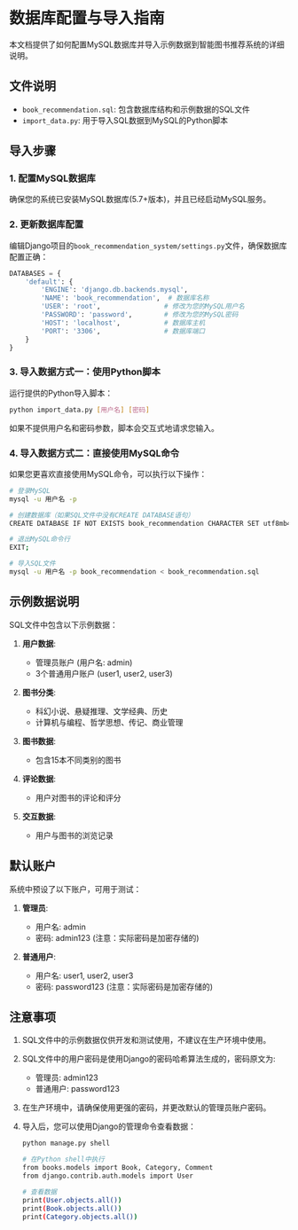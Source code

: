 # 数据库配置与导入指南

本文档提供了如何配置MySQL数据库并导入示例数据到智能图书推荐系统的详细说明。

## 文件说明

- `book_recommendation.sql`: 包含数据库结构和示例数据的SQL文件
- `import_data.py`: 用于导入SQL数据到MySQL的Python脚本

## 导入步骤

### 1. 配置MySQL数据库

确保您的系统已安装MySQL数据库(5.7+版本)，并且已经启动MySQL服务。

### 2. 更新数据库配置

编辑Django项目的`book_recommendation_system/settings.py`文件，确保数据库配置正确：

```python
DATABASES = {
    'default': {
        'ENGINE': 'django.db.backends.mysql',
        'NAME': 'book_recommendation',  # 数据库名称
        'USER': 'root',                # 修改为您的MySQL用户名
        'PASSWORD': 'password',        # 修改为您的MySQL密码
        'HOST': 'localhost',           # 数据库主机
        'PORT': '3306',                # 数据库端口
    }
}
```

### 3. 导入数据方式一：使用Python脚本

运行提供的Python导入脚本：

```bash
python import_data.py [用户名] [密码]
```

如果不提供用户名和密码参数，脚本会交互式地请求您输入。

### 4. 导入数据方式二：直接使用MySQL命令

如果您更喜欢直接使用MySQL命令，可以执行以下操作：

```bash
# 登录MySQL
mysql -u 用户名 -p

# 创建数据库（如果SQL文件中没有CREATE DATABASE语句）
CREATE DATABASE IF NOT EXISTS book_recommendation CHARACTER SET utf8mb4 COLLATE utf8mb4_unicode_ci;

# 退出MySQL命令行
EXIT;

# 导入SQL文件
mysql -u 用户名 -p book_recommendation < book_recommendation.sql
```

## 示例数据说明

SQL文件中包含以下示例数据：

1. **用户数据**:
   - 管理员账户 (用户名: admin)
   - 3个普通用户账户 (user1, user2, user3)

2. **图书分类**:
   - 科幻小说、悬疑推理、文学经典、历史
   - 计算机与编程、哲学思想、传记、商业管理

3. **图书数据**:
   - 包含15本不同类别的图书

4. **评论数据**:
   - 用户对图书的评论和评分

5. **交互数据**:
   - 用户与图书的浏览记录

## 默认账户

系统中预设了以下账户，可用于测试：

1. **管理员**:
   - 用户名: admin
   - 密码: admin123 (注意：实际密码是加密存储的)

2. **普通用户**:
   - 用户名: user1, user2, user3
   - 密码: password123 (注意：实际密码是加密存储的)

## 注意事项

1. SQL文件中的示例数据仅供开发和测试使用，不建议在生产环境中使用。

2. SQL文件中的用户密码是使用Django的密码哈希算法生成的，密码原文为:
   - 管理员: admin123
   - 普通用户: password123

3. 在生产环境中，请确保使用更强的密码，并更改默认的管理员账户密码。

4. 导入后，您可以使用Django的管理命令查看数据：

   ```bash
   python manage.py shell
   
   # 在Python shell中执行
   from books.models import Book, Category, Comment
   from django.contrib.auth.models import User
   
   # 查看数据
   print(User.objects.all())
   print(Book.objects.all())
   print(Category.objects.all())
   ``` 